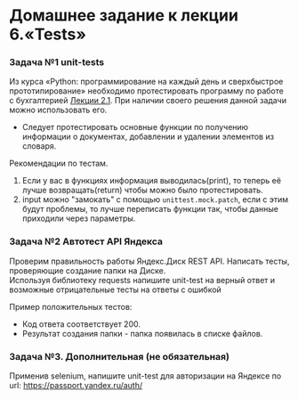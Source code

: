 # Домашнее задание к лекции 6.«Tests»

### Задача №1 unit-tests
Из курса «Python: программирование на каждый день и сверхбыстрое прототипирование» необходимо протестировать программу по работе с бухгалтерией [Лекции 2.1](https://github.com/netology-code/py-homework-basic/tree/master/2.1.functions).
При наличии своего решения данной задачи можно использовать его.

* Следует протестировать основные функции по получению информации о документах, добавлении и удалении элементов из словаря.
  
Рекомендации по тестам.
1. Если у вас в функциях информация выводилась(print), то теперь её лучше возвращать(return) чтобы можно было протестировать.
2. input можно "замокать" с помощью ```unittest.mock.patch```, если с этим будут проблемы, то лучше переписать функции так, чтобы данные приходили через параметры.

### Задача №2 Автотест API Яндекса
Проверим правильность работы Яндекс.Диск REST API. Написать тесты, проверяющие создание папки на Диске.  
Используя библиотеку requests напишите unit-test на верный ответ и возможные отрицательные тесты на ответы с ошибкой

Пример положительных тестов:
* Код ответа соответствует 200.
* Результат создания папки - папка появилась в списке файлов.

### Задача №3. Дополнительная (не обязательная)
Применив selenium, напишите unit-test для авторизации на Яндексе по url: https://passport.yandex.ru/auth/

